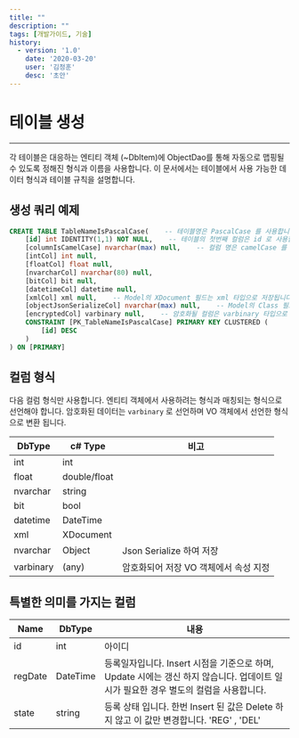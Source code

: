 ```yaml
---
title: ""
description: ""
tags: [개발가이드, 기술]
history:
  - version: '1.0'
    date: '2020-03-20'
    user: '김정훈'
    desc: '초안'
---
```


# 테이블 생성
---
각 테이블은 대응하는 엔티티 객체 (~DbItem)에 ObjectDao를 통해 자동으로 맵핑될 수 있도록 정해진 형식과 이름을 사용합니다. 이 문서에서는 테이블에서 사용 가능한 데이터 형식과 테이블 규칙을 설명합니다.

## 생성 쿼리 예제
```sql
CREATE TABLE TableNameIsPascalCase(    -- 테이블명은 PascalCase 를 사용합니다.
	[id] int IDENTITY(1,1) NOT NULL,    -- 테이블의 첫번째 컬럼은 id 로 사용합니다.
	[columnIsCamelCase] nvarchar(max) null,    -- 컬럼 명은 camelCase 를 사용합니다.
	[intCol] int null,
	[floatCol] float null,
	[nvarcharCol] nvarchar(80) null,
	[bitCol] bit null,
	[datetimeCol] datetime null,
	[xmlCol] xml null,    -- Model의 XDocument 필드는 xml 타입으로 저장됩니다.
	[objectJsonSerializeCol] nvarchar(max) null,    -- Model의 Class 필드는 Json Serialize 되어 nvarchar 타입으로 저장됩니다.
	[encryptedCol] varbinary null,    -- 암호화될 컬럼은 varbinary 타입으로 지정합니다.
	CONSTRAINT [PK_TableNameIsPascalCase] PRIMARY KEY CLUSTERED (
		[id] DESC
	) 
) ON [PRIMARY]
```

## 컬럼 형식
다음 컬럼 형식만 사용합니다. 엔티티 객체에서 사용하려는 형식과 매칭되는 형식으로 선언해야 합니다. 암호화된 데이터는 `varbinary` 로 선언하며 VO 객체에서 선언한 형식으로 변환 됩니다.

| DbType | c# Type | 비고 |
| --- | --- | --- |
| int | int |  |
| float | double/float |  |
| nvarchar | string |  |
| bit | bool |  |
| datetime | DateTime |  |
| xml | XDocument |  |
| nvarchar | Object | Json Serialize 하여 저장 |
| varbinary | (any) | 암호화되어 저장 VO 객체에서 속성 지정 |

## 특별한 의미를 가지는 컬럼

| Name | DbType | 내용 |
| --- | --- | --- |
| id | int | 아이디 |
| regDate | DateTime | 등록일자입니다. Insert 시점을 기준으로 하며, Update 시에는 갱신 하지 않습니다. 업데이트 일시가 필요한 경우 별도의 컬럼을 사용합니다. |
| state | string | 등록 상태 입니다. 한번 Insert 된 값은 Delete 하지 않고 이 값만 변경합니다. 'REG' , 'DEL' |